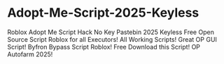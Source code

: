 # Adopt-Me-Script-2025-Keyless
Roblox Adopt Me Script Hack No Key Pastebin 2025 Keyless Free Open Source Script Roblox for all Executors! All Working Scripts! Great OP GUI Script! Byfron Bypass Script Roblox! Free Download this Script! OP Autofarm 2025!
